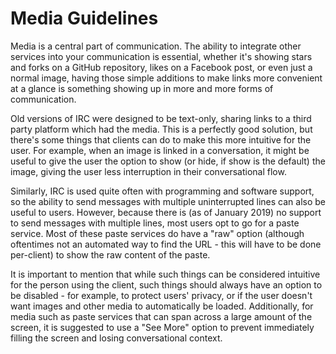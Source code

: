 # Media Guidelines

Media is a central part of communication. The ability to integrate other
services into your communication is essential, whether it's showing stars and
forks on a GitHub repository, likes on a Facebook post, or even just a normal
image, having those simple additions to make links more convenient at a glance
is something showing up in more and more forms of communication.

Old versions of IRC were designed to be text-only, sharing links to a third
party platform which had the media. This is a perfectly good solution, but
there's some things that clients can do to make this more intuitive for the
user. For example, when an image is linked in a conversation, it might be
useful to give the user the option to show (or hide, if show is the default)
the image, giving the user less interruption in their conversational flow.

Similarly, IRC is used quite often with programming and software support, so
the ability to send messages with multiple uninterrupted lines can also be
useful to users. However, because there is (as of January 2019) no support to
send messages with multiple lines, most users opt to go for a paste service.
Most of these paste services do have a "raw" option (although oftentimes not an
automated way to find the URL - this will have to be done per-client) to show
the raw content of the paste.

It is important to mention that while such things can be considered intuitive
for the person using the client, such things should always have an option to be
disabled - for example, to protect users' privacy, or if the user doesn't want
images and other media to automatically be loaded. Additionally, for media such
as paste services that can span across a large amount of the screen, it is
suggested to use a "See More" option to prevent immediately filling the screen
and losing conversational context.
